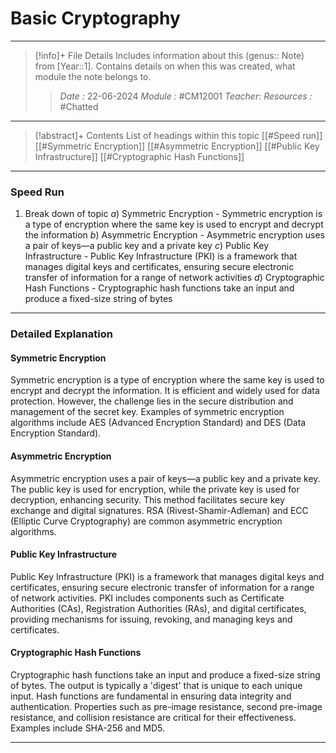 # Basic Cryptography
---
> [!info]+ File Details
> Includes information about this (genus:: Note) from [Year::1]. Contains details on when this was created, what module the note belongs to.
> > *Date :* 22-06-2024
> > *Module :* #CM12001 
> > *Teacher*: 
> > *Resources :* #Chatted

---
> [!abstract]+ Contents
> List of headings within this topic
> [[#Speed run]]
> [[#Symmetric Encryption]]
> [[#Asymmetric Encryption]]
> [[#Public Key Infrastructure]]
> [[#Cryptographic Hash Functions]]
---
### Speed Run

1. Break down of topic
	$a)$ Symmetric Encryption - Symmetric encryption is a type of encryption where the same key is used to encrypt and decrypt the information
	$b)$ Asymmetric Encryption - Asymmetric encryption uses a pair of keys—a public key and a private key
	$c)$ Public Key Infrastructure - Public Key Infrastructure (PKI) is a framework that manages digital keys and certificates, ensuring secure electronic transfer of information for a range of network activities
	$d)$ Cryptographic Hash Functions - Cryptographic hash functions take an input and produce a fixed-size string of bytes
---

### Detailed Explanation

#### Symmetric Encryption
Symmetric encryption is a type of encryption where the same key is used to encrypt and decrypt the information. It is efficient and widely used for data protection. However, the challenge lies in the secure distribution and management of the secret key. Examples of symmetric encryption algorithms include AES (Advanced Encryption Standard) and DES (Data Encryption Standard).

#### Asymmetric Encryption
Asymmetric encryption uses a pair of keys—a public key and a private key. The public key is used for encryption, while the private key is used for decryption, enhancing security. This method facilitates secure key exchange and digital signatures. RSA (Rivest-Shamir-Adleman) and ECC (Elliptic Curve Cryptography) are common asymmetric encryption algorithms.

#### Public Key Infrastructure
Public Key Infrastructure (PKI) is a framework that manages digital keys and certificates, ensuring secure electronic transfer of information for a range of network activities. PKI includes components such as Certificate Authorities (CAs), Registration Authorities (RAs), and digital certificates, providing mechanisms for issuing, revoking, and managing keys and certificates.

#### Cryptographic Hash Functions
Cryptographic hash functions take an input and produce a fixed-size string of bytes. The output is typically a 'digest' that is unique to each unique input. Hash functions are fundamental in ensuring data integrity and authentication. Properties such as pre-image resistance, second pre-image resistance, and collision resistance are critical for their effectiveness. Examples include SHA-256 and MD5.

---